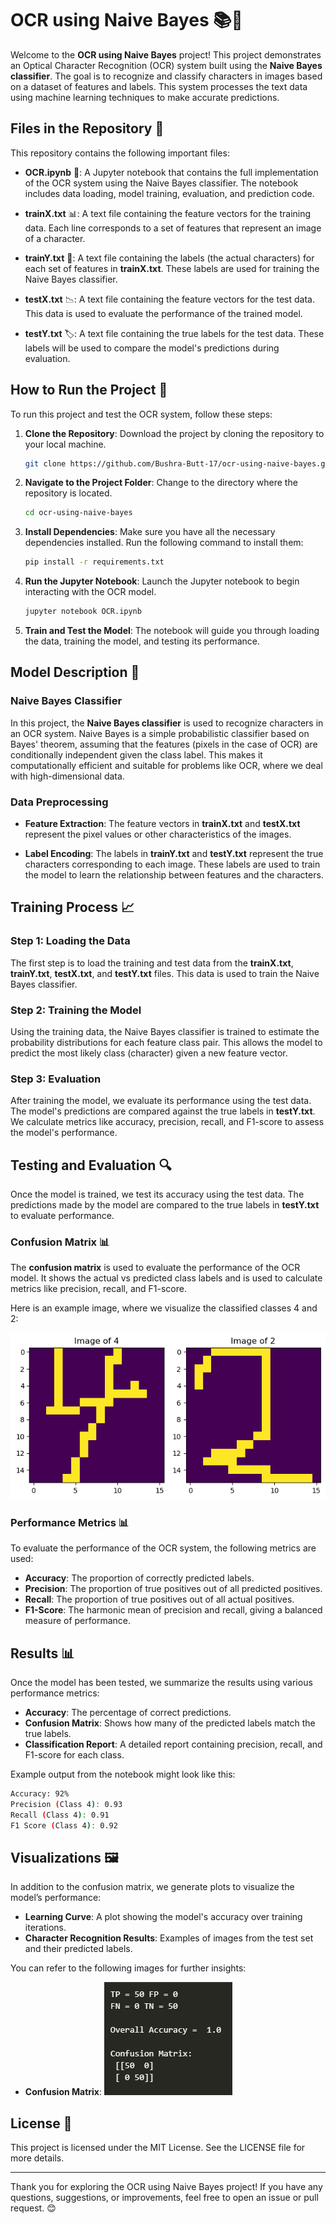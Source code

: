 
# OCR using Naive Bayes 📚🤖

Welcome to the **OCR using Naive Bayes** project! This project demonstrates an Optical Character Recognition (OCR) system built using the **Naive Bayes classifier**. The goal is to recognize and classify characters in images based on a dataset of features and labels. This system processes the text data using machine learning techniques to make accurate predictions.

## Files in the Repository 📂

This repository contains the following important files:

- **OCR.ipynb** 📝: A Jupyter notebook that contains the full implementation of the OCR system using the Naive Bayes classifier. The notebook includes data loading, model training, evaluation, and prediction code.
  
- **trainX.txt** 📊: A text file containing the feature vectors for the training data. Each line corresponds to a set of features that represent an image of a character.
  
- **trainY.txt** 🔢: A text file containing the labels (the actual characters) for each set of features in **trainX.txt**. These labels are used for training the Naive Bayes classifier.
  
- **testX.txt** 📉: A text file containing the feature vectors for the test data. This data is used to evaluate the performance of the trained model.
  
- **testY.txt** 🏷️: A text file containing the true labels for the test data. These labels will be used to compare the model's predictions during evaluation.

## How to Run the Project 🚀

To run this project and test the OCR system, follow these steps:

1. **Clone the Repository**: Download the project by cloning the repository to your local machine.
   ```bash
   git clone https://github.com/Bushra-Butt-17/ocr-using-naive-bayes.git
   ```

2. **Navigate to the Project Folder**: Change to the directory where the repository is located.
   ```bash
   cd ocr-using-naive-bayes
   ```

3. **Install Dependencies**: Make sure you have all the necessary dependencies installed. Run the following command to install them:
   ```bash
   pip install -r requirements.txt
   ```

4. **Run the Jupyter Notebook**: Launch the Jupyter notebook to begin interacting with the OCR model.
   ```bash
   jupyter notebook OCR.ipynb
   ```

5. **Train and Test the Model**: The notebook will guide you through loading the data, training the model, and testing its performance.

## Model Description 🧠

### Naive Bayes Classifier

In this project, the **Naive Bayes classifier** is used to recognize characters in an OCR system. Naive Bayes is a simple probabilistic classifier based on Bayes' theorem, assuming that the features (pixels in the case of OCR) are conditionally independent given the class label. This makes it computationally efficient and suitable for problems like OCR, where we deal with high-dimensional data.

### Data Preprocessing

- **Feature Extraction**: The feature vectors in **trainX.txt** and **testX.txt** represent the pixel values or other characteristics of the images.
  
- **Label Encoding**: The labels in **trainY.txt** and **testY.txt** represent the true characters corresponding to each image. These labels are used to train the model to learn the relationship between features and the characters.

## Training Process 📈

### Step 1: Loading the Data

The first step is to load the training and test data from the **trainX.txt**, **trainY.txt**, **testX.txt**, and **testY.txt** files. This data is used to train the Naive Bayes classifier.

### Step 2: Training the Model

Using the training data, the Naive Bayes classifier is trained to estimate the probability distributions for each feature class pair. This allows the model to predict the most likely class (character) given a new feature vector.

### Step 3: Evaluation

After training the model, we evaluate its performance using the test data. The model's predictions are compared against the true labels in **testY.txt**. We calculate metrics like accuracy, precision, recall, and F1-score to assess the model's performance.

## Testing and Evaluation 🔍

Once the model is trained, we test its accuracy using the test data. The predictions made by the model are compared to the true labels in **testY.txt** to evaluate performance.

### Confusion Matrix 📊

The **confusion matrix** is used to evaluate the performance of the OCR model. It shows the actual vs predicted class labels and is used to calculate metrics like precision, recall, and F1-score.

Here is an example image, where we visualize the classified classes 4 and 2:

![Images](image-of-classes.png)

### Performance Metrics 📊

To evaluate the performance of the OCR system, the following metrics are used:

- **Accuracy**: The proportion of correctly predicted labels.
- **Precision**: The proportion of true positives out of all predicted positives.
- **Recall**: The proportion of true positives out of all actual positives.
- **F1-Score**: The harmonic mean of precision and recall, giving a balanced measure of performance.

## Results 📊

Once the model has been tested, we summarize the results using various performance metrics:

- **Accuracy**: The percentage of correct predictions.
- **Confusion Matrix**: Shows how many of the predicted labels match the true labels.
- **Classification Report**: A detailed report containing precision, recall, and F1-score for each class.

Example output from the notebook might look like this:

```bash
Accuracy: 92%
Precision (Class 4): 0.93
Recall (Class 4): 0.91
F1 Score (Class 4): 0.92
```

## Visualizations 🖼️

In addition to the confusion matrix, we generate plots to visualize the model’s performance:

- **Learning Curve**: A plot showing the model's accuracy over training iterations.
- **Character Recognition Results**: Examples of images from the test set and their predicted labels.

You can refer to the following images for further insights:

- **Confusion Matrix**:
  ![Confusion_Matrix](Confusion-Matrix.png)

## License 📜

This project is licensed under the MIT License. See the LICENSE file for more details.

---

Thank you for exploring the OCR using Naive Bayes project! If you have any questions, suggestions, or improvements, feel free to open an issue or pull request. 😊
```
